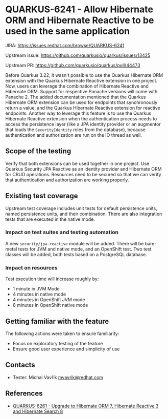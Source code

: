 # QUARKUS-6241 - Allow Hibernate ORM and Hibernate Reactive to be used in the same application

JIRA: https://issues.redhat.com/browse/QUARKUS-6241

Upstream issue: https://github.com/quarkusio/quarkus/issues/13425

Upstream PR: https://github.com/quarkusio/quarkus/pull/44473

Before Quarkus 3.22, it wasn't possible to use the Quarkus Hibernate ORM extension with the Quarkus Hibernate Reactive extension in one project.
Now, users can leverage the combination of Hibernate Reactive and Hibernate ORM.
Support for respective Panache versions will come with Panache 2.
The added documentation mentioned that the Quarkus Hibernate ORM extension can be used for endpoints that synchronously return a value, and the Quarkus Hibernate Reactive extension for reactive endpoints.
Another way to leverage this feature is to use the Quarkus Hibernate Reactive extension when the authentication process needs to access the persistence layer (like a JPA identity provider or an augmentor that loads the `SecurityIdentity` roles from the database), because authentication and authorization are run on the IO thread as well.

## Scope of the testing

Verify that both extensions can be used together in one project.
Use Quarkus Security JPA Reactive as an identity provider and Hibernate ORM for CRUD operations.
Resources need to be secured so that we can verify that authentication and authorization are working properly.

## Existing test coverage

Upstream test coverage includes unit tests for default persistence units, named persistence units, and their combination.
There are also integration tests that are executed in the native mode.

### Impact on test suites and testing automation

A new `security/jpa-reactive` module will be added.
There will be bare-metal tests for JVM and native mode, and an OpenShift test. Two test classes will be added, both tests based on a PostgreSQL database.

### Impact on resources

Test execution time will increase roughly by:

- 1 minute in JVM Mode
- 4 minutes in native mode
- 4 minutes in OpenShift JVM mode
- 8 minutes in OpenShift native mode

## Getting familiar with the feature

The following actions were taken to ensure familiarity:
- Focus on exploratory testing of the feature
- Ensure good user experience and simplicity of use

## Contacts

* Tester: Michal Vavřík <mvavrik@redhat.com>

## References

- [QUARKUS-6261 - Upgrade to Hibernate ORM 7, Hibernate Reactive 3 and Hibernate Search 8](QUARKUS-6261.MD)
